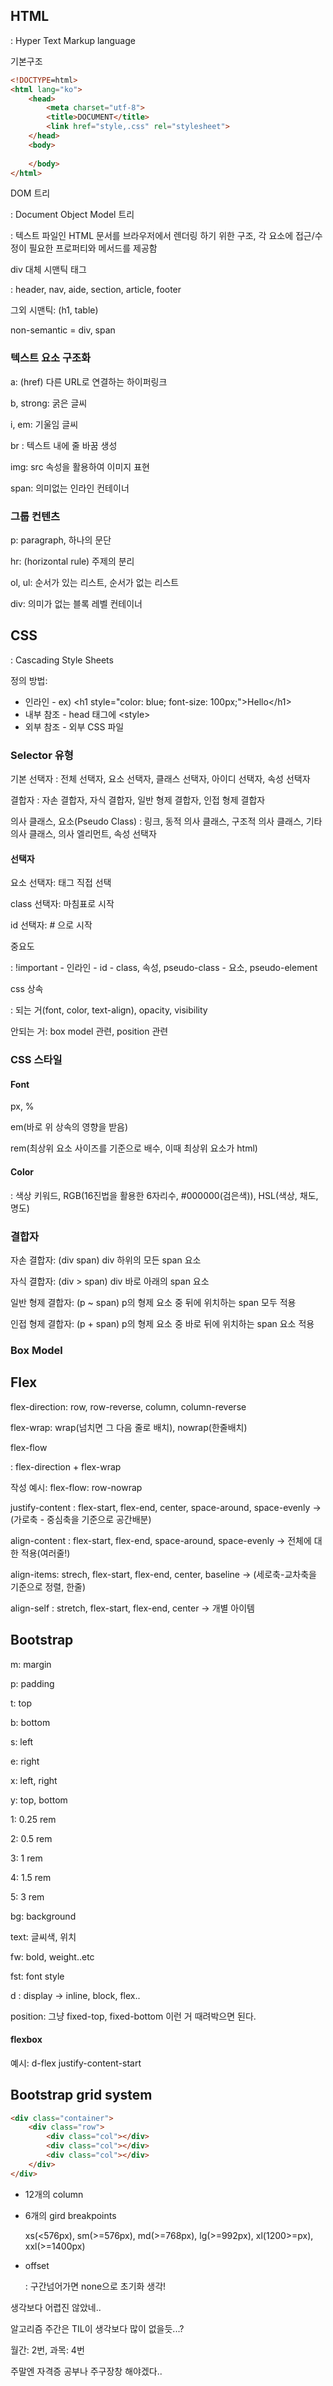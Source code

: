## HTML

: Hyper Text Markup language

기본구조

```html
<!DOCTYPE=html>
<html lang="ko">
    <head>
        <meta charset="utf-8">
        <title>DOCUMENT</title>
        <link href="style,.css" rel="stylesheet">
    </head>
    <body>
        
    </body>
</html>
```



DOM 트리

: Document Object Model 트리

: 텍스트 파일인 HTML 문서를 브라우저에서 렌더링 하기 위한 구조, 각 요소에 접근/수정이 필요한 프로퍼티와 메서드를 제공함

div 대체 시맨틱 태그

: header, nav, aide, section, article, footer 

그외 시맨틱:  (h1, table)

non-semantic = div, span



### 텍스트 요소 구조화

a: (href) 다른 URL로 연결하는 하이퍼링크

b, strong: 굵은 글씨

i, em: 기울임 글씨

br : 텍스트 내에 줄 바꿈 생성

img: src 속성을 활용하여 이미지 표현

span: 의미없는 인라인 컨테이너



### 그룹 컨텐츠

p: paragraph, 하나의 문단

hr: (horizontal rule) 주제의 분리

ol, ul: 순서가 있는 리스트, 순서가 없는 리스트

div: 의미가 없는 블록 레벨 컨테이너



## CSS

: Cascading Style Sheets



정의 방법:

- 인라인 - ex) \<h1 style="color: blue; font-size: 100px;">Hello\</h1>
- 내부 참조 - head 태그에 \<style>
- 외부 참조 - 외부 CSS 파일 



### Selector 유형

기본 선택자 : 전체 선택자, 요소 선택자, 클래스 선택자, 아이디 선택자, 속성 선택자

결합자 : 자손 결합자, 자식 결합자, 일반 형제 결합자, 인접 형제 결합자

의사 클래스, 요소(Pseudo Class) : 링크, 동적 의사 클래스, 구조적 의사 클래스, 기타 의사 클래스, 의사 엘리먼트, 속성 선택자



#### 선택자

요소 선택자: 태그 직접 선택

class 선택자: 마침표로 시작

id 선택자: # 으로 시작

중요도

: !important - 인라인 - id - class, 속성, pseudo-class - 요소, pseudo-element



css 상속

: 되는 거(font, color, text-align), opacity, visibility

안되는 거: box model 관련, position 관련



### CSS 스타일

#### Font

px, %

em(바로 위 상속의 영향을 받음)

 rem(최상위 요소 사이즈를 기준으로 배수, 이때 최상위 요소가 html)



#### Color

: 색상 키워드, RGB(16진법을 활용한 6자리수, #000000(검은색)), HSL(색상, 채도, 명도)



### 결합자

자손 결합자: (div span) div 하위의 모든 span 요소

자식 결합자: (div > span) div 바로 아래의 span 요소

일반 형제 결합자: (p ~ span) p의 형제 요소 중 뒤에 위치하는 span 모두 적용

인접 형제 결합자: (p + span) p의 형제 요소 중 바로 뒤에 위치하는 span 요소 적용



### Box Model





## Flex

flex-direction: row, row-reverse, column, column-reverse

flex-wrap: wrap(넘치면 그 다음 줄로 배치), nowrap(한줄배치)

flex-flow

: flex-direction + flex-wrap

작성 예시: flex-flow: row-nowrap



justify-content : flex-start, flex-end, center, space-around, space-evenly -> (가로축 - 중심축을 기준으로 공간배분)

align-content : flex-start, flex-end, space-around, space-evenly -> 전체에 대한 적용(여러줄!)

align-items: strech, flex-start, flex-end, center, baseline -> (세로축-교차축을 기준으로 정렬, 한줄)

align-self : stretch, flex-start, flex-end, center -> 개별 아이템



## Bootstrap

m: margin

p: padding



t: top

b: bottom

s: left

e: right

x: left, right

y: top, bottom



1: 0.25 rem

2: 0.5 rem

3: 1 rem

4: 1.5 rem

5: 3 rem



bg: background

text: 글씨색, 위치

fw: bold, weight..etc

fst: font style



d : display -> inline, block, flex..

position: 그냥 fixed-top, fixed-bottom 이런 거 때려박으면 된다. 



#### flexbox

예시: d-flex justify-content-start



## Bootstrap grid system

```html
<div class="container">
    <div class="row">
        <div class="col"></div>
        <div class="col"></div>
        <div class="col"></div>
    </div>    
</div>
```



- 12개의 column



- 6개의 gird breakpoints

  xs(<576px), sm(>=576px), md(>=768px), lg(>=992px), xl(1200>=px), xxl(>=1400px)

- offset

  : 구간넘어가면 none으로 초기화 생각!



생각보다 어렵진 않았네..

알고리즘 주간은 TIL이 생각보다 많이 없을듯...?

월간: 2번, 과목: 4번 

주말엔 자격증 공부나 주구장창 해야겠다..
